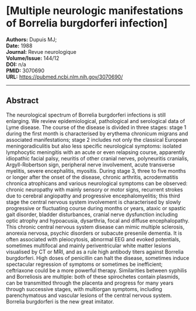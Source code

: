 # [Multiple neurologic manifestations of Borrelia burgdorferi infection]

**Authors:** Dupuis MJ;  
**Date:** 1988  
**Journal:** Revue neurologique  
**Volume/Issue:** 144/12  
**DOI:** n/a  
**PMID:** 3070690  
**URL:** https://pubmed.ncbi.nlm.nih.gov/3070690/

---

## Abstract

The neurological spectrum of Borrelia burgdorferi infections is still enlarging. We review epidemiological, pathological and serological data of Lyme disease. The course of the disease is divided in three stages: stage 1 during the first month is characterised by erythema chronicum migrans and associated manifestations; stage 2 includes not only the classical European meningoradiculitis but also less specific neurological symptoms: isolated lymphocytic meningitis with an acute or even relapsing course, apparently idiopathic facial palsy, neuritis of other cranial nerves, polyneuritis cranialis, Argyll-Robertson sign, peripheral nerve involvement, acute transverse myelitis, severe encephalitis, myositis. During stage 3, three to five months or longer after the onset of the disease, chronic arthritis, acrodermatitis chronica atrophicans and various neurological symptoms can be observed: chronic neuropathy with mainly sensory or motor signs, recurrent strokes due to cerebral angiopathy and progressive encephalomyelitis; this third stage the central nervous system involvement is characterised by slowly progressive or fluctuating course during months or years, ataxic or spastic gait disorder, bladder disturbances, cranial nerve dysfunction including optic atrophy and hypoacusia, dysarthria, focal and diffuse encephalopathy. This chronic central nervous system disease can mimic multiple sclerosis, anorexia nervosa, psychic disorders or subacute presenile dementia. It is often associated with pleiocytosis, abnormal EEG and evoked potentials, sometimes multifocal and mainly periventricular white matter lesions visualised by CT or MRI, and as a rule high antibody titers against Borrelia burgdorferi. High doses of penicillin can halt the disease, sometimes induce spectacular regression of symptoms or sometimes be inefficient; ceftriaxone could be a more powerful therapy. Similarities between syphilis and Borreliosis are multiple: both of these spirochetes contain plasmids, can be transmitted through the placenta and progress for many years through successive stages, with multiorgan symptoms, including parenchymatous and vascular lesions of the central nervous system. Borrelia burgdorferi is the new great imitator.
